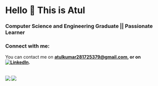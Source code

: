 # Hello 👋 This is Atul

### Computer Science and Engineering Graduate || Passionate Learner

### Connect with me:
<!-- Actual text -->

You can contact me on <strong>atulkumar281725379@gmail.com<strong>, or on [![LinkedIn][2.2]][2].

<!-- Icons -->

[1.2]: http://i.imgur.com/wWzX9uB.png (twitter icon without padding)
[2.2]: https://raw.githubusercontent.com/MartinHeinz/MartinHeinz/master/linkedin-3-16.png (LinkedIn icon without padding)

<!-- Links to your social media accounts -->

[1]: https://twitter.com/Abhishek_825
[2]: https://www.linkedin.com/in/atulkumar15/



<br />

<img align="center" src="https://github-readme-stats.vercel.app/api/top-langs/?username=xtmat&theme=dark" />
<img align="center" src="https://github-readme-stats.vercel.app/api?username=xtmat&show_icons=true&theme=dark"/>
